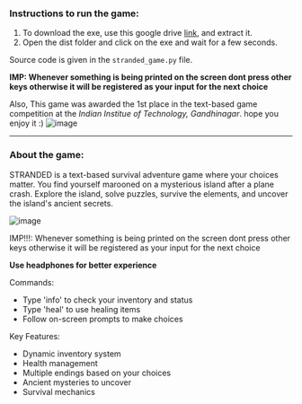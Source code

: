 ### Instructions to run the game:
1. To download the exe, use this google drive [link](https://drive.google.com/drive/folders/1BQIlnqergzLWu_Sz8MPhPVVTkHBsRXeb), and extract it.
2. Open the dist folder and click on the exe and wait for a few seconds.
   
Source code is given in the `stranded_game.py` file.

**IMP: Whenever something is being printed on the screen dont press other keys otherwise it will be registered as your input for the next choice**


Also, This game was awarded the 1st place in the text-based game competition at the *Indian Institue of Technology, Gandhinagar*. hope you enjoy it :)
![image](https://github.com/user-attachments/assets/51bd39a1-38d1-4d2a-9ab7-292806453cb8)

---------------------------------------------------------------------------------------------------
### About the game:
STRANDED is a text-based survival adventure game where your choices matter.
You find yourself marooned on a mysterious island after a plane crash.
Explore the island, solve puzzles, survive the elements, and uncover the island's ancient secrets.

![image](https://github.com/user-attachments/assets/38b12646-ff2f-413d-aa07-ed528fe31edb)

    
IMP!!!: Whenever something is being printed on the screen dont press other keys
otherwise it will be registered as your input for the next choice

**Use headphones for better experience**

Commands:
- Type 'info' to check your inventory and status
- Type 'heal' to use healing items
- Follow on-screen prompts to make choices
    
Key Features:
- Dynamic inventory system
- Health management
- Multiple endings based on your choices
- Ancient mysteries to uncover
- Survival mechanics
